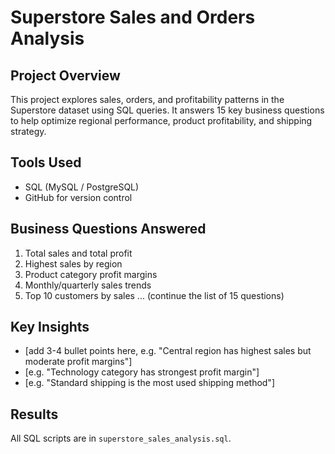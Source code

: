 # Superstore Sales and Orders Analysis

## Project Overview
This project explores sales, orders, and profitability patterns in the Superstore dataset using SQL queries. It answers 15 key business questions to help optimize regional performance, product profitability, and shipping strategy.

## Tools Used
- SQL (MySQL / PostgreSQL)
- GitHub for version control

## Business Questions Answered
1. Total sales and total profit
2. Highest sales by region
3. Product category profit margins
4. Monthly/quarterly sales trends
5. Top 10 customers by sales
...
(continue the list of 15 questions)

## Key Insights
- [add 3-4 bullet points here, e.g. "Central region has highest sales but moderate profit margins"]
- [e.g. "Technology category has strongest profit margin"]
- [e.g. "Standard shipping is the most used shipping method"]

## Results
All SQL scripts are in `superstore_sales_analysis.sql`.

